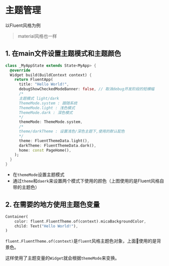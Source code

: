 
# 主题管理

以Fluent风格为例

> material风格也一样


## 1. 在main文件设置主题模式和主题颜色

```dart
class _MyAppState extends State<MyApp> {
  @override
  Widget build(BuildContext context) {
    return FluentApp(
      title: "Hello World!",
      debugShowCheckedModeBanner: false, // 取消debug开发阶段的短横幅
      /*
      主题模式 light/dark
      ThemeMode.system : 跟随系统
      ThemeMode.light : 浅色模式
      ThemeMode.dark : 深色模式
      */
      themeMode: ThemeMode.system,
      /*
      theme/darkTheme : 设置浅色/深色主题下,使用的默认配色
      */
      theme: FluentThemeData.light(),
      darkTheme: FluentThemeData.dark(),
      home: const PageHome(),
    );
  }
}
```

- 在`themeMode`设置主题模式 
- 通过`theme`和`daerk`来设置两个模式下使用的颜色（上图使用的是Fluent风格自带的主题色）

## 2. 在需要的地方使用主题色变量

```dart
Container(
	color: fluent.FluentTheme.of(context).micaBackgroundColor,
	child: Text("Hello World!"),
)
```

`fluent.FluentTheme.of(context)`是`fluent`风格主题色对象，上面🌰使用的是背景色。

这样使用了主题变量的`Widget`就会根据`themeMode`来变换。

